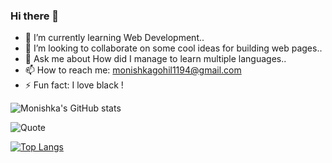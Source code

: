 ### Hi there 👋

- 🌱 I’m currently learning Web Development..
- 👯 I’m looking to collaborate on some cool ideas for building web pages..
- 💬 Ask me about How did I manage to learn multiple languages..
- 📫 How to reach me: monishkagohil1194@gmail.com
- ⚡ Fun fact: I love black !

![Monishka's GitHub stats](https://github-readme-stats.vercel.app/api?username=Monishka11&count_private=true&theme=highcontrast&show_icons=true)

![Quote](https://github-readme-quotes.herokuapp.com/quote?theme=dark)


[![Top Langs](https://github-readme-stats.vercel.app/api/top-langs/?username=Monishka11&langs_count=10&theme=highcontrast&show_icons=true)](https://github.com/Monishka11/github-readme-stats)




<!--
**Monishka11/Monishka11** is a ✨ _special_ ✨ repository because its `README.md` (this file) appears on your GitHub profile.

Here are some ideas to get you started:

- 🔭 I’m currently working on ...
- 🌱 I’m currently learning ...
- 👯 I’m looking to collaborate on ...
- 🤔 I’m looking for help with ...
- 💬 Ask me about ...
- 📫 How to reach me: ...
- 😄 Pronouns: ...
- ⚡ Fun fact: ...


![Quote](https://github-readme-quotes.herokuapp.com/quote?theme=dark&animation=grow_out_in)


![Monishka's github stats](https://github-readme-stats.vercel.app/api?username=Monishka11)
-->
